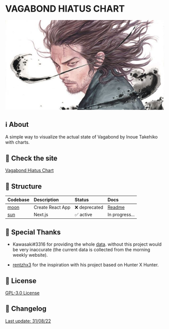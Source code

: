 # VAGABOND HIATUS CHART

<p align="center">
  	<img src="docs/images/vagabond_banner.jpg" />
</p>

## :information_source: About

A simple way to visualize the actual state of Vagabond by Inoue Takehiko with charts.

## :rocket: Check the site

[Vagabond Hiatus Chart](https://falsepopsky.github.io/vagabond-hiatus-chart/)

## :open_file_folder: Structure

| Codebase | Description | Status | Docs |
| :-- | :-- | :-- | :-- |
| [moon](moon) | Create React App | :x: deprecated | [Readme](./moon/README.md) |
| [sun](sun) | Next.js | :white_check_mark: active | In progress... |

## :clap: Special Thanks

- Kawasaki#3316 for providing the whole [data](https://docs.google.com/spreadsheets/d/1fw7G9I2zPtAfSh0NUl-4m7G5wsXe5PIcMFRtd03jVz0/). without this project would be very inaccurate (the current data is collected from the morning weekly website).

- [rentzhx3](https://github.com/rentzhx3/) for the inspiration with his project based on Hunter X Hunter.

## :page_with_curl: License

[GPL-3.0 License](https://github.com/falsepopsky/vagabond-hiatus-chart/blob/main/LICENSE)

## :scroll: Changelog

[Last update: 31/08/22](./docs/CHANGELOG.md)
